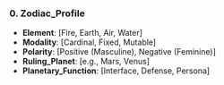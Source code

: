 ### 0. Zodiac_Profile

- **Element**: [Fire, Earth, Air, Water]
- **Modality**: [Cardinal, Fixed, Mutable]
- **Polarity**: [Positive (Masculine), Negative (Feminine)]
- **Ruling_Planet**: [e.g., Mars, Venus]
- **Planetary_Function**: [Interface, Defense, Persona]
